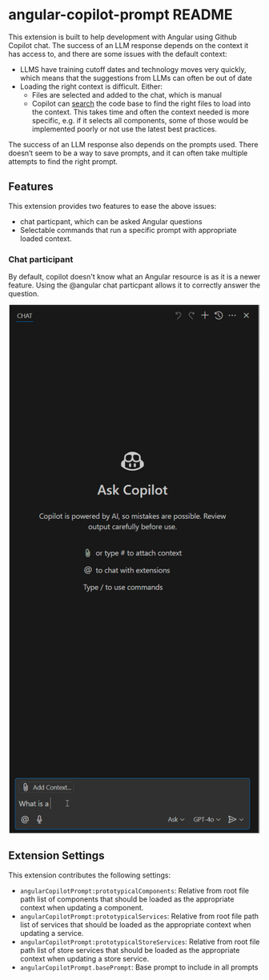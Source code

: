 # angular-copilot-prompt README

This extension is built to help development with Angular using Github Copilot chat. The success of an LLM response depends on the context it has access to, and there are some issues with the default context:

- LLMS have training cutoff dates and technology moves very quickly, which means that the suggestions from LLMs can often be out of date
- Loading the right context is difficult. Either:
  - Files are selected and added to the chat, which is manual
  - Copilot can [search](https://code.visualstudio.com/docs/copilot/reference/workspace-context) the code base to find the right files to load into the context. This takes time and often the context needed is more specific, e.g. if it selects all components, some of those would be implemented poorly or not use the latest best practices.

The success of an LLM response also depends on the prompts used. There doesn’t seem to be a way to save prompts, and it can often take multiple attempts to find the right prompt.

## Features

This extension provides two features to ease the above issues:

- chat particpant, which can be asked Angular questions
- Selectable commands that run a specific prompt with appropriate loaded context.

### Chat participant

By default, copilot doesn't know what an Angular resource is as it is a newer feature. Using the @angular chat particpant allows it to correctly answer the question.

<p align="center">
  <img src="https://raw.githubusercontent.com/srleecode/angular-copilot-prompt/refs/heads/main/gifs/chat-query.gif" alt="Chat participant query" width="500" />
</p>

## Extension Settings

This extension contributes the following settings:

- `angularCopilotPrompt:prototypicalComponents`: Relative from root file path list of components that should be loaded as the appropriate context when updating a component.
- `angularCopilotPrompt:prototypicalServices`: Relative from root file path list of services that should be loaded as the appropriate context when updating a service.
- `angularCopilotPrompt:prototypicalStoreServices`: Relative from root file path list of store services that should be loaded as the appropriate context when updating a store service.
- `angularCopilotPrompt.basePrompt`: Base prompt to include in all prompts
